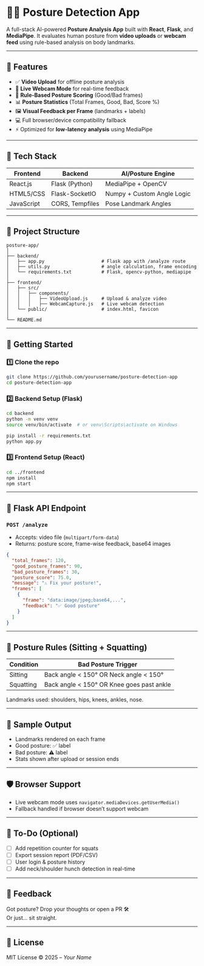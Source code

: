 
# 🧍‍♂️ Posture Detection App

A full-stack AI-powered **Posture Analysis App** built with **React**, **Flask**, and **MediaPipe**. It evaluates human posture from **video uploads** or **webcam feed** using rule-based analysis on body landmarks.

---

## 🔧 Features

- ✅ **Video Upload** for offline posture analysis  
- 🎥 **Live Webcam Mode** for real-time feedback  
- 🧠 **Rule-Based Posture Scoring** (Good/Bad frames)  
- 📊 **Posture Statistics** (Total Frames, Good, Bad, Score %)  
- 🖼️ **Visual Feedback per Frame** (landmarks + labels)  
- 💻 Full browser/device compatibility fallback  
- ⚡ Optimized for **low-latency analysis** using MediaPipe  

---

## 🧱 Tech Stack

| Frontend        | Backend     | AI/Posture Engine |
|----------------|-------------|-------------------|
| React.js        | Flask (Python) | MediaPipe + OpenCV |
| HTML5/CSS       | Flask-SocketIO | Numpy + Custom Angle Logic |
| JavaScript      | CORS, Tempfiles | Pose Landmark Angles |

---

## 📂 Project Structure

```
posture-app/
│
├── backend/
│   ├── app.py                     # Flask app with /analyze route
│   ├── utils.py                   # angle calculation, frame encoding
│   └── requirements.txt           # Flask, opencv-python, mediapipe
│
├── frontend/
│   ├── src/
│   │   ├── components/
│   │   │   ├── VideoUpload.js     # Upload & analyze video
│   │   │   ├── WebcamCapture.js   # Live webcam detection
│   └── public/                    # index.html, favicon
│
└── README.md
```

---

## 🚀 Getting Started

### 1️⃣ Clone the repo

```bash
git clone https://github.com/yourusername/posture-detection-app
cd posture-detection-app
```

### 2️⃣ Backend Setup (Flask)

```bash
cd backend
python -m venv venv
source venv/bin/activate  # or venv\Scripts\activate on Windows

pip install -r requirements.txt
python app.py
```

### 3️⃣ Frontend Setup (React)

```bash
cd ../frontend
npm install
npm start
```

---

## 📡 Flask API Endpoint

### `POST /analyze`

- Accepts: video file (`multipart/form-data`)
- Returns: posture score, frame-wise feedback, base64 images

```json
{
  "total_frames": 120,
  "good_posture_frames": 90,
  "bad_posture_frames": 30,
  "posture_score": 75.0,
  "message": "⚠️ Fix your posture!",
  "frames": [
    {
      "frame": "data:image/jpeg;base64,...",
      "feedback": "✅ Good posture"
    }
  ]
}
```

---

## 🤖 Posture Rules (Sitting + Squatting)

| Condition        | Bad Posture Trigger |
|------------------|---------------------|
| Sitting          | Back angle < 150° OR Neck angle < 150° |
| Squatting        | Back angle < 150° OR Knee goes past ankle |

Landmarks used: shoulders, hips, knees, ankles, nose.

---

## 📸 Sample Output

- Landmarks rendered on each frame  
- Good posture: ✅ label  
- Bad posture: ⚠️ label  
- Stats shown after upload or session ends  

---

## 🛡️ Browser Support

- Live webcam mode uses `navigator.mediaDevices.getUserMedia()`  
- Fallback handled if browser doesn’t support webcam  

---

## 📌 To-Do (Optional)

- [ ] Add repetition counter for squats  
- [ ] Export session report (PDF/CSV)  
- [ ] User login & posture history  
- [ ] Add neck/shoulder hunch detection in real-time  

---

## 💬 Feedback

Got posture? Drop your thoughts or open a PR 🛠️  
Or just... sit straight.

---

## 📝 License

MIT License © 2025 – *Your Name*
